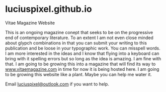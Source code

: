 luciuspixel.github.io
=====================

Vitae Magazine Website

This is an ongoing magazine conept that seeks to be on the progressive end of contemporary literature.
To an extent I am not even close minded about glypch combinations in that you can submit your writing to this publication and be loose in your typographic work.
You can misspell words. I am more interested in the ideas and I know that flying into a keyboard can bring with it spelling errors but so long as the idea is amazing.
I am fine with that.
I am going to be growing this into a magazine that will find its way to www.vitaemagazine.com in time for now it is being hosted here.
I am going to be growing this website like a plant.
Maybe you can help me water it.

Email luciuspixel@outlook.com if you want to help.
